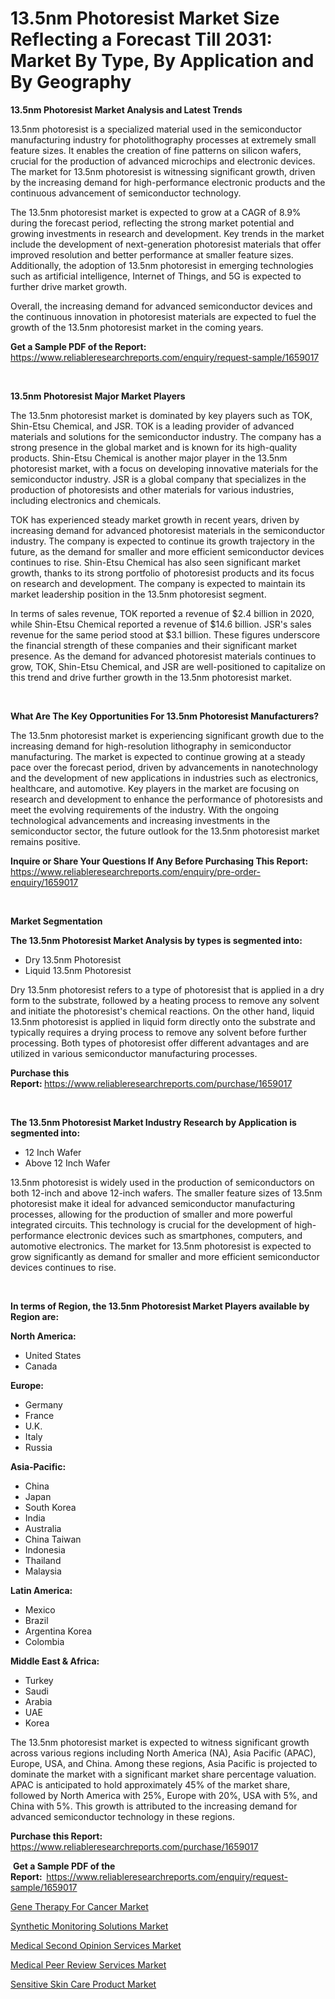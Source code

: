 <p><h1>13.5nm Photoresist Market Size Reflecting a Forecast Till 2031: Market By Type, By Application and By Geography</h1></p><p><strong>13.5nm Photoresist Market Analysis and Latest Trends</strong></p>
<p><p>13.5nm photoresist is a specialized material used in the semiconductor manufacturing industry for photolithography processes at extremely small feature sizes. It enables the creation of fine patterns on silicon wafers, crucial for the production of advanced microchips and electronic devices. The market for 13.5nm photoresist is witnessing significant growth, driven by the increasing demand for high-performance electronic products and the continuous advancement of semiconductor technology.</p><p>The 13.5nm photoresist market is expected to grow at a CAGR of 8.9% during the forecast period, reflecting the strong market potential and growing investments in research and development. Key trends in the market include the development of next-generation photoresist materials that offer improved resolution and better performance at smaller feature sizes. Additionally, the adoption of 13.5nm photoresist in emerging technologies such as artificial intelligence, Internet of Things, and 5G is expected to further drive market growth.</p><p>Overall, the increasing demand for advanced semiconductor devices and the continuous innovation in photoresist materials are expected to fuel the growth of the 13.5nm photoresist market in the coming years.</p></p>
<p><strong>Get a Sample PDF of the Report:&nbsp;</strong> <a href="https://www.reliableresearchreports.com/enquiry/request-sample/1659017">https://www.reliableresearchreports.com/enquiry/request-sample/1659017</a></p>
<p>&nbsp;</p>
<p><strong>13.5nm Photoresist Major Market Players</strong></p>
<p><p>The 13.5nm photoresist market is dominated by key players such as TOK, Shin-Etsu Chemical, and JSR. TOK is a leading provider of advanced materials and solutions for the semiconductor industry. The company has a strong presence in the global market and is known for its high-quality products. Shin-Etsu Chemical is another major player in the 13.5nm photoresist market, with a focus on developing innovative materials for the semiconductor industry. JSR is a global company that specializes in the production of photoresists and other materials for various industries, including electronics and chemicals.</p><p>TOK has experienced steady market growth in recent years, driven by increasing demand for advanced photoresist materials in the semiconductor industry. The company is expected to continue its growth trajectory in the future, as the demand for smaller and more efficient semiconductor devices continues to rise. Shin-Etsu Chemical has also seen significant market growth, thanks to its strong portfolio of photoresist products and its focus on research and development. The company is expected to maintain its market leadership position in the 13.5nm photoresist segment.</p><p>In terms of sales revenue, TOK reported a revenue of $2.4 billion in 2020, while Shin-Etsu Chemical reported a revenue of $14.6 billion. JSR's sales revenue for the same period stood at $3.1 billion. These figures underscore the financial strength of these companies and their significant market presence. As the demand for advanced photoresist materials continues to grow, TOK, Shin-Etsu Chemical, and JSR are well-positioned to capitalize on this trend and drive further growth in the 13.5nm photoresist market.</p></p>
<p>&nbsp;</p>
<p><strong>What Are The Key Opportunities For 13.5nm Photoresist Manufacturers?</strong></p>
<p><p>The 13.5nm photoresist market is experiencing significant growth due to the increasing demand for high-resolution lithography in semiconductor manufacturing. The market is expected to continue growing at a steady pace over the forecast period, driven by advancements in nanotechnology and the development of new applications in industries such as electronics, healthcare, and automotive. Key players in the market are focusing on research and development to enhance the performance of photoresists and meet the evolving requirements of the industry. With the ongoing technological advancements and increasing investments in the semiconductor sector, the future outlook for the 13.5nm photoresist market remains positive.</p></p>
<p><strong>Inquire or Share Your Questions If Any Before Purchasing This Report:</strong> <a href="https://www.reliableresearchreports.com/enquiry/pre-order-enquiry/1659017">https://www.reliableresearchreports.com/enquiry/pre-order-enquiry/1659017</a></p>
<p>&nbsp;</p>
<p><strong>Market Segmentation</strong></p>
<p><strong>The 13.5nm Photoresist Market Analysis by types is segmented into:</strong></p>
<p><ul><li>Dry 13.5nm Photoresist</li><li>Liquid 13.5nm Photoresist</li></ul></p>
<p><p>Dry 13.5nm photoresist refers to a type of photoresist that is applied in a dry form to the substrate, followed by a heating process to remove any solvent and initiate the photoresist's chemical reactions. On the other hand, liquid 13.5nm photoresist is applied in liquid form directly onto the substrate and typically requires a drying process to remove any solvent before further processing. Both types of photoresist offer different advantages and are utilized in various semiconductor manufacturing processes.</p></p>
<p><strong>Purchase this Report:&nbsp;</strong><a href="https://www.reliableresearchreports.com/purchase/1659017">https://www.reliableresearchreports.com/purchase/1659017</a></p>
<p>&nbsp;</p>
<p><strong>The 13.5nm Photoresist Market Industry Research by Application is segmented into:</strong></p>
<p><ul><li>12 Inch Wafer</li><li>Above 12 Inch Wafer</li></ul></p>
<p><p>13.5nm photoresist is widely used in the production of semiconductors on both 12-inch and above 12-inch wafers. The smaller feature sizes of 13.5nm photoresist make it ideal for advanced semiconductor manufacturing processes, allowing for the production of smaller and more powerful integrated circuits. This technology is crucial for the development of high-performance electronic devices such as smartphones, computers, and automotive electronics. The market for 13.5nm photoresist is expected to grow significantly as demand for smaller and more efficient semiconductor devices continues to rise.</p></p>
<p>&nbsp;</p>
<p><strong>In terms of Region, the 13.5nm Photoresist Market Players available by Region are:</strong></p>
<p>
    <p> <strong> North America: </strong>
        <ul>
            <li>United States</li>
            <li>Canada</li>
        </ul>
        </p> 
    <p> <strong> Europe: </strong>
        <ul>
            <li>Germany</li>
            <li>France</li>
            <li>U.K.</li>
            <li>Italy</li>
            <li>Russia</li>
        </ul>
        </p> 
    <p> <strong> Asia-Pacific: </strong>
        <ul>
            <li>China</li>
            <li>Japan</li>
            <li>South Korea</li>
            <li>India</li>
            <li>Australia</li>
            <li>China Taiwan</li>
            <li>Indonesia</li>
            <li>Thailand</li>
            <li>Malaysia</li>
        </ul>
        </p> 
    <p> <strong> Latin America: </strong>
        <ul>
            <li>Mexico</li>
            <li>Brazil</li>
            <li>Argentina Korea</li>
            <li>Colombia</li>
        </ul>
        </p> 
    <p> <strong> Middle East & Africa: </strong>
        <ul>
            <li>Turkey</li>
            <li>Saudi</li>
            <li>Arabia</li>
            <li>UAE</li>
            <li>Korea</li>
        </ul>
    </p>
    </p>
<p><p>The 13.5nm photoresist market is expected to witness significant growth across various regions including North America (NA), Asia Pacific (APAC), Europe, USA, and China. Among these regions, Asia Pacific is projected to dominate the market with a significant market share percentage valuation. APAC is anticipated to hold approximately 45% of the market share, followed by North America with 25%, Europe with 20%, USA with 5%, and China with 5%. This growth is attributed to the increasing demand for advanced semiconductor technology in these regions.</p></p>
<p><strong>Purchase this Report: </strong><a href="https://www.reliableresearchreports.com/purchase/1659017">https://www.reliableresearchreports.com/purchase/1659017</a></p>
<p>&nbsp;<strong>Get a Sample PDF of the Report:&nbsp;&nbsp;</strong><a href="https://www.reliableresearchreports.com/enquiry/request-sample/1659017">https://www.reliableresearchreports.com/enquiry/request-sample/1659017</a></p>
<p><strong></strong></p>
<p><p><a href="https://medium.com/p/9db3a6d783da/edit">Gene Therapy For Cancer Market</a></p><p><a href="https://medium.com/p/6556a75b2319/edit">Synthetic Monitoring Solutions Market</a></p><p><a href="https://medium.com/p/21b4afc4283f/edit">Medical Second Opinion Services Market</a></p><p><a href="https://medium.com/p/ffc7d4fd66d8/edit">Medical Peer Review Services Market</a></p><p><a href="https://medium.com/p/fbef8d77aa89/edit">Sensitive Skin Care Product Market</a></p></p>